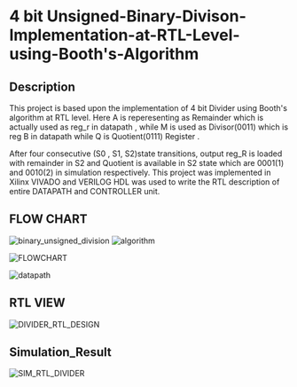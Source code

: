 # 4 bit Unsigned-Binary-Divison-Implementation-at-RTL-Level-using-Booth's-Algorithm

## Description
This project is based upon the implementation of 4 bit Divider using Booth's algorithm at RTL level. Here A is reperesenting as Remainder which is actually used as reg_r in datapath , while M is used as Divisor(0011) which is reg B in datapath while Q is Quotient(0111) Register . 













After four consecutive (S0 , S1, S2)state transitions, output reg_R is loaded with remainder in S2 and Quotient is available in S2 state which are 0001(1) and 0010(2) in simulation respectively. This project was implemented in Xilinx VIVADO and VERILOG HDL was used to write the RTL description of entire DATAPATH and CONTROLLER unit. 






## FLOW CHART
![binary_unsigned_division](https://user-images.githubusercontent.com/98607828/158212530-53c79683-0a50-4fc6-995a-53f105319150.jpg)
![algorithm](https://user-images.githubusercontent.com/98607828/158212580-d319a9f8-b411-4e91-9109-354c84a5be90.jpg)










![FLOWCHART](https://user-images.githubusercontent.com/98607828/158296967-a8aceb29-8a3e-4c6a-8941-7a7713d292e5.png)


















![datapath](https://user-images.githubusercontent.com/98607828/158296899-a69c5cdf-f3da-42c6-aefd-9ddae15b28b8.gif)














## RTL VIEW
![DIVIDER_RTL_DESIGN](https://user-images.githubusercontent.com/98607828/158213660-0d1b66e0-7569-49b9-b01a-0b31c008d742.jpg)
## Simulation_Result










![SIM_RTL_DIVIDER](https://user-images.githubusercontent.com/98607828/158646925-2d0d04a0-f2c6-4d9f-bd2b-101ed7d95cb6.jpg)
